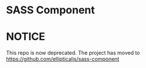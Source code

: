 SASS Component
===========================



# NOTICE

This repo is now deprecated. The project has moved to https://github.com/ellipticaljs/sass-component